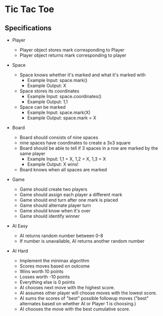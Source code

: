 # Tic Tac Toe

## Specifications

* Player
  * Player object stores mark corresponding to Player
  * Player object returns mark corresponding to player

* Space
  * Space knows whether it's marked and what it's marked with
    * Example Input: space.mark()
    * Example Output: X
  * Space stores its coordinates
    * Example Input: space.coordinates()
    * Example Output: 1,1
  * Space can be marked
    * Example Input: space.mark(X)
    * Example Output: space.mark = X

* Board
  * Board should consists of nine spaces
  * nine spaces have coordinates to create a 3x3 square
  * Board should be able to tell if 3 spaces in a row are marked by the same player
    * Example Input: 1,1 = X, 1,2 = X, 1,3 = X
    * Example Output: X wins!
  * Board knows when all spaces are marked

* Game
  * Game should create two players
  * Game should assign each player a different mark
  * Game should end turn after one mark is placed
  * Game should alternate player turn
  * Game should know when it's over
  * Game should identify winner

* AI Easy
  * AI returns random number between 0-8
  * If number is unavailable, AI returns another random number

* AI Hard
  * Implement the minimax algorithm
  * Scores moves based on outcome
  * Wins worth 10 points
  * Losses worth -10 points
  * Everything else is 0 points
  * AI chooses next move with the highest score.
  * AI assumes other player will choose moves with the lowest score.
  * AI sums the scores of "best" possible followup moves ("best" alternates based on whether AI or Player 1 is choosing.)
  * AI chooses the move with the best cumulative score.
